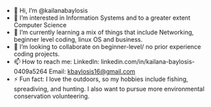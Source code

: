 - 👋 Hi, I’m @kailanabaylosis
- 👀 I’m interested in Information Systems and to a greater extent Computer Science
- 🌱 I’m currently learning a mix of things that include Networking, beginner level coding, linux OS and business.
- 💞️ I’m looking to collaborate on beginner-level/ no prior experience coding projects.
- 📫 How to reach me:
  LinkedIn: linkedin.com/in/kailana-baylosis-0409a5264
  Email: kbaylosis16@gmail.com
- ⚡ Fun fact: I love the outdoors, so my hobbies include fishing, spreadiving, and hunting. I also want to pursue more environmental conservation volunteering.

<!---
kailanabaylosis/kailanabaylosis is a ✨ special ✨ repository because its `README.md` (this file) appears on your GitHub profile.
You can click the Preview link to take a look at your changes.
--->
